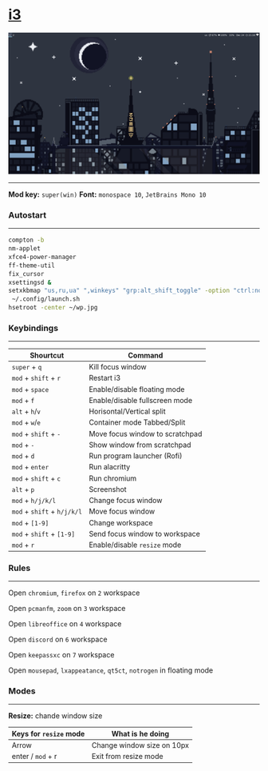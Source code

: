 # [i3](https://i3wm.org)

![Screenshot](screen.png)

----

**Mod key:** `super(win)`
**Font:** `monospace 10`, `JetBrains Mono 10`

### Autostart
--------------
~~~bash
compton -b
nm-applet
xfce4-power-manager
ff-theme-util
fix_cursor
xsettingsd &
setxkbmap "us,ru,ua" ",winkeys" "grp:alt_shift_toggle" -option "ctrl:nocaps"
 ~/.config/launch.sh
hsetroot -center ~/wp.jpg
~~~

### Keybindings
---------------

| Shourtcut                         | Command                                                                                                  |
| -----------------------           | ------                                                                                                   |
| `super` + `q`                     | Kill focus window                                                                                        |
| `mod` + `shift` + `r`             | Restart i3                                                                                               |
| `mod` + `space`                   | Enable/disable floating mode                                                                             |
| `mod` + `f`                       | Enable/disable fullscreen mode                                                                           |
| `alt` + `h`/`v`                   | Horisontal/Vertical split                                                                                |
| `mod` + `w`/`e`                   | Container mode Tabbed/Split                                                                              |
| `mod` + `shift` + `-`             | Move focus window to scratchpad                                                                          |
| `mod` + `-`                       | Show window from scratchpad                                                                              |
| `mod` + `d`                       | Run program launcher (Rofi)                                                                              |
| `mod` + `enter`                   | Run alacritty                                                                                            |
| `mod` + `shift` + `c`             | Run chromium                                                                                             |
| `alt` + `p`                       | Screenshot                                                                                               |
| `mod` + `h/j/k/l`                 | Change focus window                                                                                      |
| `mod` + `shift` + `h/j/k/l`       | Move focus window                                                                                        |
| `mod` + `[1-9]`                   | Change workspace                                                                                         |
| `mod` + `shift` + `[1-9]`         | Send focus window to workspace                                                                           |
| `mod` + `r`                       | Enable/disable `resize` mode                                                                             |

### Rules
---------
Open `chromium`, `firefox` on `2` workspace

Open `pcmanfm`, `zoom` on `3` workspace

Open `libreoffice` on `4` workspace

Open `discord` on `6` workspace

Open `keepassxc` on `7` workspace

Open `mousepad`, `lxappeatance`, `qt5ct`, `notrogen` in floating mode

### Modes
---------

**Resize:** chande window size

| Keys for `resize` mode  | What is he doing           |
| --------------------    | -------------------------- |
| Arrow                   | Change window size on 10px |
| enter / `mod` + r       | Exit from resize mode      |
